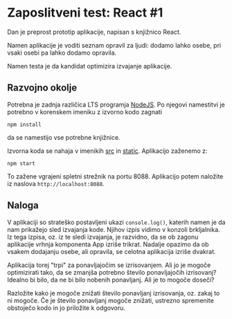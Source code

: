 # Zaposlitveni test: React #1
Dan je preprost prototip aplikacije, napisan s knjižnico React.

Namen aplikacije je voditi seznam opravil za ljudi: dodamo
lahko osebe, pri vsaki osebi pa lahko dodamo opravila.

Namen testa je da kandidat optimizira izvajanje aplikacije.

## Razvojno okolje
Potrebna je zadnja različica LTS programja [NodeJS](https://nodejs.org/). Po
njegovi namestitvi je potrebno v korenskem imeniku z izvorno kodo zagnati
```shell
npm install
```
da se namestijo vse potrebne knjižnice.

Izvorna koda se nahaja v imenikih [src](src) in [static](static).
Aplikacijo zaženemo z:
```shell
npm start
```
To zažene vgrajeni spletni strežnik na portu 8088. Aplikacijo potem
naložite iz naslova `http://localhost:8088`.

## Naloga
V aplikaciji so strateško postavljeni ukazi `console.log()`, katerih
namen je da nam prikažejo sled izvajanja kode. Njihov izpis vidimo v
konzoli brkljalnika. Iz tega izpisa, oz. iz te sledi izvajanja, je
razvidno, da se ob zagonu aplikacije vrhnja komponenta App izriše
trikrat. Nadalje opazimo da ob vsakem dodajanju osebe, ali opravila,
se celotna aplikacija izriše dvakrat.

Aplikacija torej "trpi" za ponavljajočim se izrisovanjem. Ali jo je
mogoče optimizirati tako, da se zmanjša potrebno število ponavljajočih
izrisovanj? Idealno bi bilo, da ne bi bilo nobenih ponavljanj. Ali je
to mogoče doseči?

Razložite kako je mogoče znižati število ponavljanj izrisovanja, oz.
zakaj to ni mogoče. Če je število ponavljanj mogoče znižati, ustrezno
spremenite obstoječo kodo in jo priložite k odgovoru.

